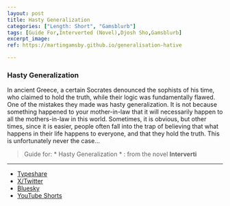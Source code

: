 ```yaml
---
layout: post
title: Hasty Generalization
categories: ["Length: Short", "Gamsblurb"]
tags: [Guide For,Interverted (Novel),Djosh Sho,Gamsblurb]
excerpt_image: 
ref: https://martingamsby.github.io/generalisation-hative

---
```


### **Hasty Generalization**

In ancient Greece, a certain Socrates denounced the sophists of his time, who claimed to hold the truth, while their logic was fundamentally flawed. One of the mistakes they made was hasty generalization. It is not because something happened to your mother-in-law that it will necessarily happen to all the mothers-in-law in this world. Sometimes, it is obvious, but other times, since it is easier, people often fall into the trap of believing that what happens in their life happens to everyone, and that they hold the truth. This is unfortunately never the case...

> Guide for: * Hasty Generalization * : from the novel **Interverti**

---

- [Typeshare](https://typeshare.co/martingamsby/posts/hasty-generalization)
- [X/Twitter](https://twitter.com/user/status/1868841278030401874)
- [Bluesky](https://bsky.app/profile/martingamsby.bsky.social/post/3ldhrbcgbej2t)
- [YouTube Shorts](https://www.youtube.com/watch?v=BSe8bexvytk)

